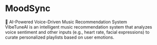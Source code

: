 # MoodSync
🎵 AI-Powered Voice-Driven Music Recommendation System    
VibeTuneAI is an intelligent music recommendation system that analyzes voice sentiment and other inputs (e.g., heart rate, facial expressions) to curate personalized playlists based on user emotions.  
